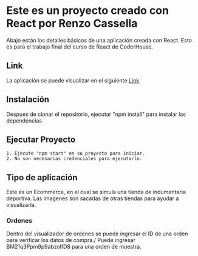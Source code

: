# Este es un proyecto creado con React por Renzo Cassella

Abajo están los detalles básicos de una aplicación creada con React. Esto es para el trabajo final del curso de React de CoderHouse.

## Link

La aplicación se puede visualizar en el siguiente [Link](/)

## Instalación

Despues de clonar el repositorio, ejecutar "npm install" para instalar las dependencias

## Ejecutar Proyecto

    1. Ejecute "npm start" en su proyecto para iniciar.
    2. No son necesarias credenciales para ejecutarlo.


## Tipo de aplicación

Este es un Ecommerce, en el cual se simula una tienda de indumentaria deportiva.
Las imagenes son sacadas de otras tiendas para ayudar a visualizarla.


### Ordenes

Dentro del visualizador de ordenes se puede ingresar el ID de una orden para verificar los datos de compra./
Puede ingresar BM21q3Ppm9p9abzolfD8 para una orden de muestra.